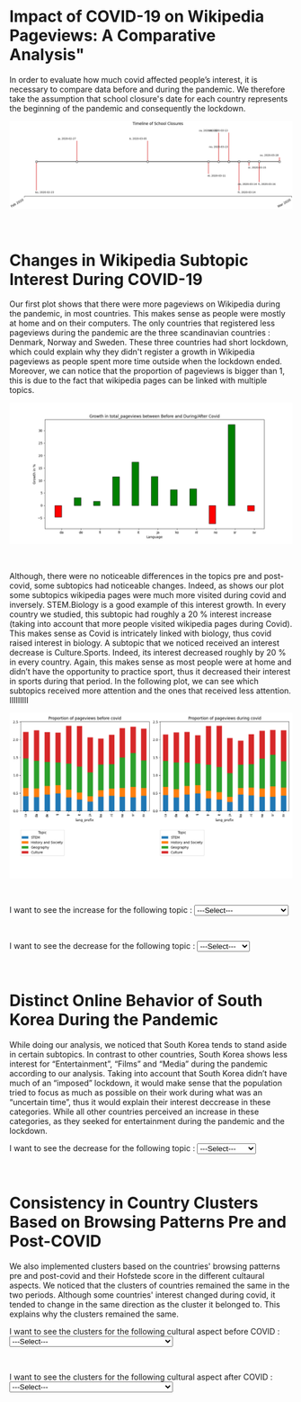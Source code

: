 # Impact of COVID-19 on Wikipedia Pageviews: A Comparative Analysis"

In order to evaluate how much covid affected people’s interest, it is necessary to compare data before and during the pandemic. We therefore take the assumption that school closure's date for each country represents the beginning of the pandemic and consequently the lockdown. 

<p align='center'>
<img src="images/pre_post_covid/timeline.png" />
</p>

 <br>

# Changes in Wikipedia Subtopic Interest During COVID-19 

Our first plot shows that there were more pageviews on Wikipedia during the pandemic, in most countries. This makes sense as people were mostly at home and on their computers. The only countries that registered less pageviews during the pandemic are the three scandinavian countries : Denmark, Norway and Sweden. These three countries had short lockdown, which could explain why they didn't register a growth in Wikipedia pageviews as people spent more time outside when the lockdown ended. Moreover, we can notice that the proportion of pageviews is bigger than 1, this is due to the fact that wikipedia pages can be linked with multiple topics.

<p align='center'>
<img src="images/pre_post_covid/total_growth.png" />
</p>

 <br>

Although, there were no noticeable differences in the topics pre and post-covid, some subtopics had noticeable changes. Indeed, as shows our plot some subtopics wikipedia pages were much more visited during covid and inversely. STEM.Biology is a good example of this interest growth. In every country we studied, this subtopic had roughly a 20 % interest increase (taking into account that more people visited wikipedia pages during Covid). This makes sense as Covid is intricately linked with biology, thus covid raised interest in biology. A subtopic that we noticed received an interest decrease is Culture.Sports. Indeed, its interest decreased roughly by 20 % in every country. Again, this makes sense as most people were at home and didn’t have the opportunity to practice sport, thus it decreased their interest in sports during that period. In the following plot, we can see which subtopics received more attention and the ones that received less attention. IIIIIIIII

<p align='center'>
<img src="images/pre_post_covid/Proportion_of_pagviews_bef_after.png" />
</p>

 <br>

I want to see the increase for the following topic : <label for="map_select"></label>
<select id="increase_selection" name="registration">
    <option value = "select_region" selected="selected"> ---Select--- </option>
    <option value = "map1">Biology</option>
    <option value = "map2">Books</option>
    <option value = "map3">Video games</option>
    <option value = "map4">Internet Culture</option>
    <option value = "map5">Government and Politics</option>
</select>

<p id='biology' align='center' style="display: none;" >
<img src="images/pre_post_covid/STEMbiology.png" alt="map_asia"/>
</p>

<p id='books' align='center' style="display: none;" >
<img src="images/pre_post_covid/Books.png" alt="map_europe"/>
</p>

<p id='videogames' align='center' style="display: none;" >
<img src="images/pre_post_covid/Videogames.png" alt="map_asia"/>
</p>

<p id='internetculture' align='center' style="display: none;" >
<img src="images/pre_post_covid/Internetculture.png" alt="map_asia"/>
</p>

<p id='histandgov' align='center' style="display: none;" >
<img src="images/pre_post_covid/Historyandgov.png" alt="map_asia"/>
</p>

<br>


I want to see the decrease for the following topic : <label for="map_select"></label>
<select id="decrease_selection" name="registration">
    <option value = "select_region" selected="selected"> ---Select--- </option>
    <option value = "mp1">Sports</option>
    <option value = "mp2">Education</option>
    <option value = "mp3">Engineering</option>
    <option value = "mp4">Fashion</option>
</select>

<p id='sports' align='center' style="display: none;" >
<img src="images/pre_post_covid/Sport.png" alt="map_asia"/>
</p>

<p id='education' align='center' style="display: none;" >
<img src="images/pre_post_covid/Education.png" alt="map_europe"/>
</p>

<p id='engineering' align='center' style="display: none;" >
<img src="images/pre_post_covid/Engineering.png" alt="map_asia"/>
</p>

<p id='fashion' align='center' style="display: none;" >
<img src="images/pre_post_covid/Fashion.png" alt="map_asia"/>
</p>

<br>











# Distinct Online Behavior of South Korea During the Pandemic

While doing our analysis, we noticed that South Korea tends to stand aside in certain subtopics. In contrast to other countries,  South Korea shows less interest for “Entertainment”, “Films” and “Media” during the pandemic  according to our analysis. Taking into account that South Korea didn’t have much of an “imposed” lockdown, it would make sense that the population tried to focus as much as possible on their work during what was an “uncertain time”, thus it would explain their interest deccrease in these categories.
While all other countries perceived an increase in these categories, as they seeked for entertainment during the pandemic and the lockdown.

I want to see the decrease for the following topic : <label for="map_select"></label>
<select id="korea_selection" name="registration">
    <option value = "select_region" selected="selected"> ---Select--- </option>
    <option value = "m1">Entertainment</option>
    <option value = "m2">Films</option>
    <option value = "m3">Media</option>
</select>

<p id='entertainment' align='center' style="display: none;" >
<img src="images/pre_post_covid/Entertainmentkorea.png" alt="map_asia"/>
</p>

<p id='films' align='center' style="display: none;" >
<img src="images/pre_post_covid/Filmskorea.png" alt="map_europe"/>
</p>

<p id='media' align='center' style="display: none;" >
<img src="images/pre_post_covid/Mediakorea.png" alt="map_asia"/>
</p>

<br>



# Consistency in Country Clusters Based on Browsing Patterns Pre and Post-COVID

We also implemented clusters based on the countries' browsing patterns pre and post-covid and their Hofstede score in the different cultaural aspects. We noticed that the clusters of countries remained the same in the two periods. Although some countries' interest changed during covid, it tended to change in the same direction as the cluster it belonged to. This explains why the clusters remained the same.


I want to see the clusters for the following cultural aspect before COVID : <label for="map_select"></label>
<select id="cluster_bef_selection" name="registration">
    <option value = "select_region" selected="selected"> ---Select--- </option>
    <option value = "mapp1">Individualism</option>
    <option value = "mapp2">Indulgence</option>
    <option value = "mapp3">Long-term orientation</option>
    <option value = "mapp4">Motivation towards achievement and success</option>
    <option value = "mapp5">Power distance</option>
    <option value = "mapp6">Uncertainty avoidance</option>
</select>

<p id='idv' align='center' style="display: none;" >
<img src="images/pre_post_covid/before_cluster/idv.png" alt="map_asia"/>
</p>

<p id='ivr' align='center' style="display: none;" >
<img src="images/pre_post_covid/before_cluster/ivr.png" alt="map_europe"/>
</p>

<p id='ltowvs' align='center' style="display: none;" >
<img src="images/pre_post_covid/before_cluster/ltowvs.png" alt="map_asia"/>
</p>

<p id='mas' align='center' style="display: none;" >
<img src="images/pre_post_covid/before_cluster/mas.png" alt="map_asia"/>
</p>

<p id='pdi' align='center' style="display: none;" >
<img src="images/pre_post_covid/before_cluster/pdi.png" alt="map_europe"/>
</p>

<p id='uai' align='center' style="display: none;" >
<img src="images/pre_post_covid/before_cluster/uai.png" alt="map_asia"/>
</p>

<br>

I want to see the clusters for the following cultural aspect after COVID : <label for="map_select"></label>
<select id="cluster_after_selection" name="registration">
    <option value = "select_region" selected="selected"> ---Select--- </option>
    <option value = "mappp1">Individualism</option>
    <option value = "mappp2">Indulgence</option>
    <option value = "mappp3">Long-term orientation</option>
    <option value = "mappp4">Motivation towards achievement and success</option>
    <option value = "mappp5">Power distance</option>
    <option value = "mappp6">Uncertainty avoidance</option>
</select>

<p id='idv2' align='center' style="display: none;" >
<img src="images/pre_post_covid/after_cluster/idv2.png" alt="map_asia"/>
</p>

<p id='ivr2' align='center' style="display: none;" >
<img src="images/pre_post_covid/after_cluster/ivr2.png" alt="map_europe"/>
</p>

<p id='ltowvs2' align='center' style="display: none;" >
<img src="images/pre_post_covid/after_cluster/ltowvs.png" alt="map_asia"/>
</p>

<p id='mas2' align='center' style="display: none;" >
<img src="images/pre_post_covid/after_cluster/mas2.png" alt="map_asia"/>
</p>

<p id='pdi2' align='center' style="display: none;" >
<img src="images/pre_post_covid/after_cluster/pdi2.png" alt="map_europe"/>
</p>

<p id='uai2' align='center' style="display: none;" >
<img src="images/pre_post_covid/after_cluster/uai2.png" alt="map_asia"/>
</p>

<br>


<script src='javascript.js'></script>

